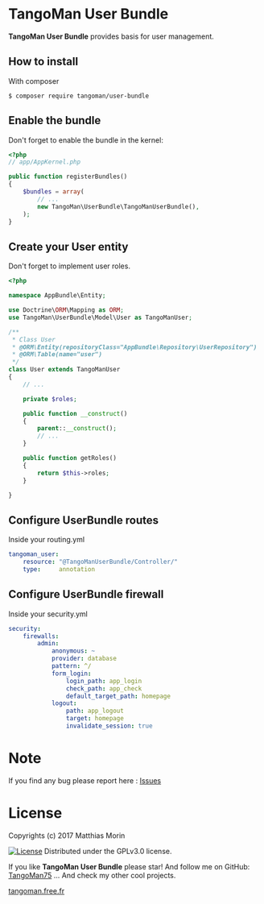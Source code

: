 TangoMan User Bundle
====================

**TangoMan User Bundle** provides basis for user management.


How to install
--------------

With composer

```console
$ composer require tangoman/user-bundle
```


Enable the bundle
-----------------

Don't forget to enable the bundle in the kernel:

```php
<?php
// app/AppKernel.php

public function registerBundles()
{
    $bundles = array(
        // ...
        new TangoMan\UserBundle\TangoManUserBundle(),
    );
}
```


Create your User entity
-----------------------

Don't forget to implement user roles.

```php
<?php

namespace AppBundle\Entity;

use Doctrine\ORM\Mapping as ORM;
use TangoMan\UserBundle\Model\User as TangoManUser;

/**
 * Class User
 * @ORM\Entity(repositoryClass="AppBundle\Repository\UserRepository")
 * @ORM\Table(name="user")
 */
class User extends TangoManUser
{
    // ...

    private $roles;

    public function __construct()
    {
        parent::__construct();
        // ...
    }

    public function getRoles()
    {
        return $this->roles;
    }

}
```


Configure UserBundle routes
---------------------------

Inside your routing.yml

```yaml
tangoman_user:
    resource: "@TangoManUserBundle/Controller/"
    type:     annotation
```


Configure UserBundle firewall
-----------------------------

Inside your security.yml

```yaml
security:
    firewalls:
        admin:
            anonymous: ~
            provider: database
            pattern: ^/
            form_login:
                login_path: app_login
                check_path: app_check
                default_target_path: homepage
            logout:
                path: app_logout
                target: homepage
                invalidate_session: true
```


Note
====

If you find any bug please report here : [Issues](https://github.com/TangoMan75/RepositoryHelper/issues/new)

License
=======

Copyrights (c) 2017 Matthias Morin

[![License][license-GPL]][license-url]
Distributed under the GPLv3.0 license.

If you like **TangoMan User Bundle** please star!
And follow me on GitHub: [TangoMan75](https://github.com/TangoMan75)
... And check my other cool projects.

[tangoman.free.fr](http://tangoman.free.fr)

[license-GPL]: https://img.shields.io/badge/Licence-GPLv3.0-green.svg
[license-MIT]: https://img.shields.io/badge/Licence-MIT-green.svg
[license-url]: LICENSE

